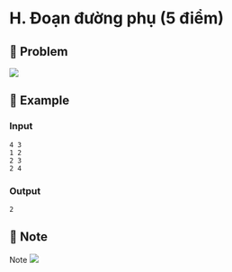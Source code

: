 # H. Đoạn đường phụ (5 điểm)

## 📖 Problem

![](https://espresso.codeforces.com/92cbe9f928944d47f7424ca0dde825c1c5b8ec52.png)


## 🧠 Example

### Input

```text
4 3
1 2
2 3
2 4
```

### Output

```text
2
```



## 📝 Note

Note
![](https://espresso.codeforces.com/c05c3a3bfdecc7d6f9ae5d1b5c800997a9318755.png)

